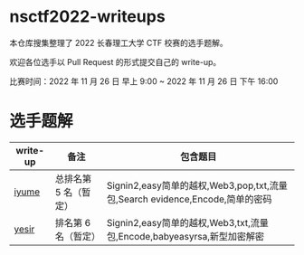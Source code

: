 # nsctf2022-writeups

本仓库搜集整理了 2022 长春理工大学 CTF 校赛的选手题解。

欢迎各位选手以 Pull Request 的形式提交自己的 write-up。

比赛时间：2022 年 11 月 26 日 早上 9:00 ~ 2022 年 11 月 26 日 下午 16:00

# 选手题解

| write-up | 备注 | 包含题目 |
| - | - | - |
| [iyume](writeups/iyume/index.md) | 总排名第 5 名（暂定） | Signin2,easy简单的越权,Web3,pop,txt,流量包,Search evidence,Encode,简单的密码 |
| [yesir](writeups/yesir/ye-wp.pdf) | 排名第 6 名（暂定） | Signin2,easy简单的越权,Web3,txt,流量包,Encode,babyeasyrsa,新型加密解密 |
